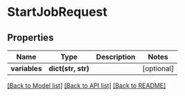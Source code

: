 # StartJobRequest

## Properties

Name | Type | Description | Notes
------------ | ------------- | ------------- | -------------
**variables** | **dict(str, str)** |  | [optional] 

[[Back to Model list]](../#documentation-for-models) [[Back to API list]](../#documentation-for-api-endpoints) [[Back to README]](../)


